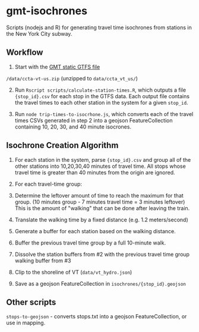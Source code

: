 # gmt-isochrones

Scripts (nodejs and R) for generating travel time isochrones from stations in the New York City subway.

## Workflow

1. Start with the [GMT static GTFS file](https://data.trilliumtransit.com/gtfs/ccta-vt-us/ccta-vt-us.zip)

`/data/ccta-vt-us.zip` (unzipped to `data/ccta_vt_us/`)

2. Run `Rscript scripts/calculate-station-times.R`, which outputs a file `{stop_id}.csv` for each stop in the GTFS data. Each output file contains the travel times to each other station in the system for a given `stop_id`.

3. Run `node trip-times-to-isocrhone.js`, which converts each of the travel times CSVs generated in step 2 into a geojson FeatureCollection containing 10, 20, 30, and 40 minute isocrones.

## Isochrone Creation Algorithm

1. For each station in the system, parse `{stop_id}.csv` and group all of the other stations into 10,20,30,40 minutes of travel time.  All stops whose travel time is greater than 40 minutes from the origin are ignored.

2. For each travel-time group:

  1. Determine the leftover amount of time to reach the maximum for that group.  (10 minutes group - 7 minutes travel time = 3 minutes leftover) This is the amount of "walking" that can be done after leaving the train.

  2. Translate the walking time by a fixed distance (e.g. 1.2 meters/second)

  3. Generate a buffer for each station based on the walking distance.

3. Buffer the previous travel time group by a full 10-minute walk.

4. Dissolve the station buffers from #2 with the previous travel time group walking buffer from #3

5. Clip to the shoreline of VT (`data/vt_hydro.json`)

6. Save as a geojson FeatureCollection in `isochrones/{stop_id}.geojson`


## Other scripts

`stops-to-geojson` - converts stops.txt into a geojson FeatureCollection, or use in mapping.
